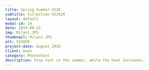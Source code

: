 ```yaml
---
title: Spring Summer SS20
subtitle: Collection SS2020 
layout: default
modal-id: 19
date: 2019-08-22
img: Milan1.JPG
thumbnail: Milan1.JPG
alt: SS2020
project-date: August 2019
client: muse
category: Photoshoot
description: Stay cool in the summer, while the heat increases.
---
```

